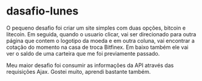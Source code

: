 # dasafio-lunes


O pequeno desafio foi criar um site simples com duas opções, bitcoin e litecoin.
Em seguida, quando o usuario clicar, vai ser direcionado para outra página que contem o logotipo da moeda e em outra coluna, vai encontrar a cotação do momento na casa de troca Bitfinex.
Em baixo também ele vai ver o saldo de uma carteira que me foi previamente passado.


Meu maior desafio foi consumir as informações da API através das requisições Ajax. Gostei muito, aprendi bastante também.

